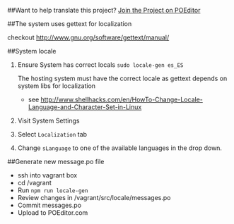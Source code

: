 ##Want to help translate this project?
[Join the Project on POEditor](https://poeditor.com/join/project/RABdnDSqAt)

##The system uses gettext for localization

checkout http://www.gnu.org/software/gettext/manual/ 

##System locale 

1. Ensure System has correct locals ```sudo locale-gen es_ES```

    The hosting system must have the correct locale as gettext depends on system libs for localization
     - see http://www.shellhacks.com/en/HowTo-Change-Locale-Language-and-Character-Set-in-Linux 

2. Visit System Settings 
3. Select ```Localization``` tab
3. Change ```sLanguage``` to one of the available languages in the drop down. 

##Generate new message.po file 

- ssh into vagrant box 
- cd /vagrant
- Run `npm run locale-gen`
- Review changes in /vagrant/src/locale/messages.po 
- Commit messages.po
- Upload to POEditor.com 

